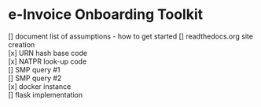 # e-Invoice Onboarding Toolkit  
[] document list of assumptions - how to get started
[] readthedocs.org site creation  
[x] URN hash base code   
[x] NATPR look-up code  
[] SMP query #1  
[] SMP query #2  
[x] docker instance  
[] flask implementation  
